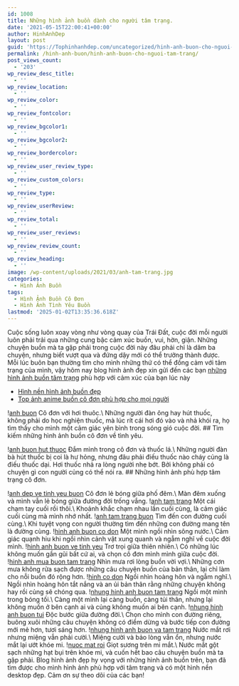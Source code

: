 ```yaml
---
id: 1008
title: Những hình ảnh buồn dành cho người tâm trạng.
date: '2021-05-15T22:00:41+00:00'
author: HinhAnhDep
layout: post
guid: 'https://Tophinhanhdep.com/uncategorized/hinh-anh-buon-cho-nguoi-tam-trang/'
permalink: /hinh-anh-buon/hinh-anh-buon-cho-nguoi-tam-trang/
post_views_count:
  - '203'
wp_review_desc_title:
  - ''
wp_review_location:
  - ''
wp_review_color:
  - ''
wp_review_fontcolor:
  - ''
wp_review_bgcolor1:
  - ''
wp_review_bgcolor2:
  - ''
wp_review_bordercolor:
  - ''
wp_review_user_review_type:
  - ''
wp_review_custom_colors:
  - ''
wp_review_type:
  - ''
wp_review_userReview:
  - ''
wp_review_total:
  - ''
wp_review_user_reviews:
  - ''
wp_review_review_count:
  - ''
wp_review_heading:
  - ''
image: /wp-content/uploads/2021/03/anh-tam-trang.jpg
categories:
  - Hình Ảnh Buồn
tags:
  - Hình Ảnh Buồn Cô Đơn
  - Hình Ảnh Tình Yêu Buồn
lastmod: '2025-01-02T13:35:36.618Z'
---
```

Cuộc sống luôn xoay vòng như vòng quay của Trái Đất, cuộc đời mỗi người luôn phải trải qua những cung bậc cảm xúc buồn, vui, hờn, giận. Những chuyện buồn mà ta gặp phải trong cuộc đời này đâu phải chỉ là dăm ba chuyện, nhưng biết vượt qua và đứng dậy mới có thể trưởng thành được. Mỗi lúc buôn bạn thường tìm cho mình những thứ có thể đồng cảm với tâm trạng của mình, vậy hôm nay blog hình ảnh đẹp xin gửi đến các bạn [những hình ảnh buồn tâm trạng](https://tophinhanhdep.com/hinh-anh-buon/hinh-anh-buon-cho-nguoi-tam-trang/) phù hợp với cảm xúc của bạn lúc này

- [Hình nền hình ảnh buồn đẹp](https://tophinhanhdep.com/hinh-anh-buon/hinh-anh-buon-lam-hinh-nen-desktop/)
- [Top ảnh anime buồn cô đơn phù hợp cho mọi người](https://tophinhanhdep.com/anh-anime/hinh-anh-anime-co-don-buon-ba/)

\![anh buon](https://tophinhanhdep.com/wp-content/uploads/2021/03/anh-buon.jpg) Cô đơn với hơi thuôc.\ Những người đàn ông hay hút thuốc, không phải do học nghiện thuốc, mà lúc rít cái hơi đó vào và nhả khói ra, họ tìm thấy cho mình một cảm giác yên bình trong sóng gió cuộc đời. ## Tìm kiếm những hình ảnh buồn cô đơn về tình yêu.

\![anh buon hut thuoc](https://tophinhanhdep.com/wp-content/uploads/2021/03/anh-buon-hut-thuoc.jpg) Đắm mình trong cô đơn và thuốc lá.\ Những người đàn bà hút thuốc bị coi là hư hỏng, nhưng đâu phải điếu thuốc nào cháy củng là điếu thuốc dại. Hơi thuốc nhả ra lòng người nhẹ bớt. Bởi không phải có chuyện gì con người củng có thể nói ra. ## Những hình ảnh phù hợp tâm trạng cô đơn.

\![anh dep ve tinh yeu buon](https://tophinhanhdep.com/wp-content/uploads/2021/03/anh-dep-ve-tinh-yeu-buon.jpg) Cô đơn lẻ bóng giữa phố đêm.\ Màn đêm xuống và mình vẫn lẻ bóng giữa đường đời trống vắng. \![anh tam trang](https://tophinhanhdep.com/wp-content/uploads/2021/03/anh-tam-trang.jpg) Một cái chạm tay cuối rồi thôi.\ Khoảnh khắc chạm nhau lần cuối cùng, là cảm giác cuối cùng mà mình nhớ nhất. \![anh tam trang buon](https://tophinhanhdep.com/wp-content/uploads/2021/03/anh-tam-trang-buon.jpg) Tìm đến con đường cuối cùng.\ Khi tuyệt vọng con người thường tìm đến những con đường mang tên là đường cùng. \![hinh anh buon co don](https://tophinhanhdep.com/wp-content/uploads/2021/03/hinh_anh_buon_co_don.jpg) Một mình ngồi nhìn sông nước.\ Cảm giác quạnh hiu khi ngồi nhìn cảnh vật xung quanh và ngẫm nghĩ về cuộc đời mình. \![hinh anh buon ve tinh yeu](https://tophinhanhdep.com/wp-content/uploads/2021/03/hinh-anh-buon-ve-tinh-yeu-1.jpg) Trơ trọi giữa thiên nhiên.\ Có những lúc không muốn gần gũi bất cứ ai, và chọn cô đơn mình mình giữa cuộc đời. \![hinh anh mua buon tam trang](https://tophinhanhdep.com/wp-content/uploads/2021/03/hinh-anh-mua-buon-tam-trang-co-don-6.jpg) Nhìn mưa rơi lòng buồn vời vợi.\ Những cơn mưa không rửa sạch được những câu chuyện buồn của bản thân, lại chỉ làm cho nỗi buồn đó rộng hơn. \![hinh co don](https://tophinhanhdep.com/wp-content/uploads/2021/03/hinh-co-don.jpg) Ngồi nhìn hoàng hôn và ngẫm nghĩ.\ Ngồi nhìn hoàng hôn tắt nắng và an ủi bản thân rằng những chuyện không hay rồi củng sẽ chóng qua. \![nhung hinh anh buon tam trang](https://tophinhanhdep.com/wp-content/uploads/2021/03/nhung-hinh-anh-buon-tam-trang-nhat.jpg) Ngồi một mình trong bóng tối.\ Càng một mình lại càng buồn, càng tủi thân, nhưng lại không muốn ở bên cạnh ai và củng không muốn ai bên cạnh. \![nhung hinh anh buon tui](https://tophinhanhdep.com/wp-content/uploads/2021/03/nhung-hinh-anh-buon-tui.jpg) Độc bước giữa đường đời.\ Chọn cho mình con đường riêng, buông xuôi những câu chuyện không có điểm dừng và bước tiếp con đường mới mẻ hơn, tươi sáng hơn. \![nhung hinh anh buon va tam trang](https://tophinhanhdep.com/wp-content/uploads/2021/03/nhung-hinh-anh-buon-va-tam-trang.jpg) Nước mắt rơi nhưng miệng vẫn phải cười.\ Miệng cười và bảo lòng vẫn ổn, nhưng nước mắt lại ướt khóe mi. \![nuoc mat roi](https://tophinhanhdep.com/wp-content/uploads/2021/03/nuoc-mat-roi.jpg) Giọt sương trên mi mắt.\ Nước mắt gột sạch những hạt bụi trên khóe mi, và cuốn hết bao câu chuyện buồn mà ta gặp phải. Blog hình ảnh đẹp hy vọng với những hình ảnh buồn trên, bạn đã tìm được cho mình hình ảnh phù hợp với tâm trạng và có một hình nền desktop đẹp. Cảm ơn sự theo dõi của các bạn!

